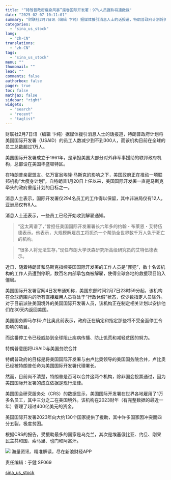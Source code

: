 ```yaml
---
title: "“特朗普政府瘦身风暴”席卷国际开发署：97%人员据称将遭撤裁"
date: "2025-02-07 10:11:01"
summary: "财联社2月7日讯（编辑 卞纯）据媒体援引消息人士的话报道，特朗普政府计划将美国..."
categories:
  - "sina_us_stock"
lang:
  - "zh-CN"
translations:
  - "zh-CN"
tags:
  - "sina_us_stock"
menu: ""
thumbnail: ""
lead: ""
comments: false
authorbox: false
pager: true
toc: false
mathjax: false
sidebar: "right"
widgets:
  - "search"
  - "recent"
  - "taglist"
---
```


财联社2月7日讯（编辑 卞纯）据媒体援引消息人士的话报道，特朗普政府计划将美国国际开发署（USAID）的员工人数减少到不到300人，而该机构目前在全球的员工总数超过1万人。

美国国际开发署成立于1961年，是承担美国大部分对外非军事援助的联邦政府机构，总部设在美国华盛顿特区。

在特朗普亲密盟友、亿万富翁埃隆·马斯克的影响之下，美国政府正在推动一项联邦机构“大瘦身计划”。自特朗普1月20日上任以来，美国国际开发署一直是马斯克牵头的政府重组计划的目标之一。

消息人士表示，国际开发署仅294名员工的工作得以保留，其中非洲局仅有12人，亚洲局仅有8人。

消息人士还表示，一些员工已经开始收到解雇通知。

> “这太离谱了，”曾担任美国国际开发署署长六年多的约翰・布莱恩・艾特伍德表示。他表示，大规模解雇员工将扼杀一个帮助全世界数千万人免于死亡的机构。

> “很多人将无法生存，”现任布朗大学沃森研究所高级研究员的艾特伍德表示。

近日，随着特朗普和马斯克指控美国国际开发署的工作人员是“罪犯”，数十名该机构的工作人员遭到停职，数百名内部承包商被解雇，使得全球各地的救援项目陷入僵局。

美国国际开发署官网4日发布通知称，美国东部时间2月7日23时59分起，该机构在全球范围内的所有直接雇用人员将处于“行政休假”状态，仅少数指定人员除外。对于目前派驻美国境外的美国国际开发署人员，该机构正在制定相关计划以安排他们在30天内返回美国。

美国国务卿马尔科·卢比奥此前表示，政府正在确定和指定那些将不受全面停工令影响的项目。

而这番停工令已经威胁到全球阻止疾病传播、防止饥荒和减轻贫困的努力。

特朗普意图将USAID与美国务院合并

特朗普政府的目标是将美国国际开发署与由卢比奥领导的美国国务院合并，卢比奥已经被特朗普任命为美国国际开发署代理署长。

然而，目前尚不清楚，特朗普是否可以合并这两个机构，除非国会投票通过，因为美国国际开发署的成立依据是现行法律。

美国国会研究服务处（CRS）的数据显示，美国国际开发署在世界各地雇用了1万多名员工，其中三分之二在美国境外。该机构在2023财年（有完整数据的最近一年）管理了超过400亿美元的资金。

美国国际开发署2023年向大约130个国家提供了援助，其中许多国家因冲突而四分五裂，极度贫困。

根据CRS的报告，受援助最多的国家是乌克兰，其次是埃塞俄比亚、约旦、刚果民主共和国、索马里、也门和阿富汗。









![](//n.sinaimg.cn/finance/cece9e13/20240627/655959900_20240627.png)
海量资讯、精准解读，尽在新浪财经APP



责任编辑：于健 SF069

[sina_us_stock](https://finance.sina.com.cn/jjxw/2025-02-07/doc-ineirmwh0178475.shtml)
